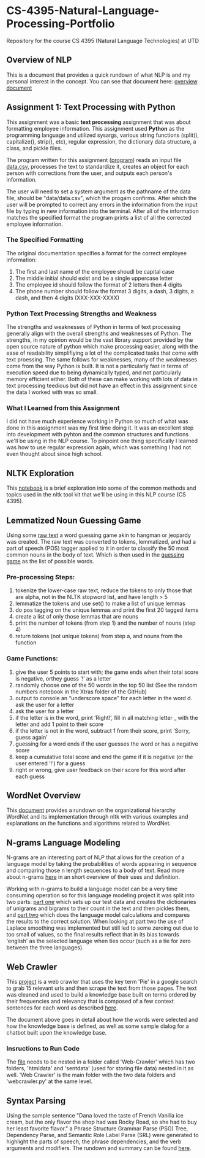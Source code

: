 # CS-4395-Natural-Language-Processing-Portfolio
Repository for the course CS 4395 (Natural Language Technologies) at UTD 

## Overview of NLP
This is a document that provides a quick rundown of what NLP is and my personal interest in the concept. You can see that document here: [overview document](Overview_of_NLP.pdf) 

## Assignment 1: Text Processing with Python

This assignment was a basic **text processing** assignment that was about formatting employee information. This assignment used **Python** as the programming language and utilized sysargs, various string functions (split(), capitalize(), strip(), etc), regular expression, the dictionary data structure, a class, and pickle files. 

The program written for this assignment ([program](Homework1/Homework1_jao180007.py)) reads an input file [data.csv](Homework1/data/data.csv), processes the text to standardize it, creates an object for each person with corrections from the user, and outputs each person's information.

The user will need to set a system argument as the pathname of the data file, should be "data/data.csv", which the progam confirms. After which the user will be prompted to correct any errors in the information from the input file by typing in new information into the terminal. After all of the information matches the specified format the program prints a list of all the corrected employee information. 

### The Specified Formatting

The original documentation specifies a format for the correct employee information:

1. The first and last name of the employee shoudl be capital case
2. The middle initial should exist and be a single uppercase letter 
3. The employee id should follow the format of 2 letters then 4 digits
4. The phone number should follow the format 3 digits, a dash, 3 digits, a dash, and then 4 digits (XXX-XXX-XXXX)

### Python Text Processing Strengths and Weakness 

The strengths and weaknesses of Python in terms of text processing generally align with the overall strengths and weaknesses of Python. The strengths, in my opinion would be the vast library support provided by the open source nature of python which make processing easier, along with the ease of readability simplifiying a lot of the complicated tasks that come with text proessing. The same follows for weaknesses, many of the weaknesses come from the way Python is built. It is not a particularly fast in terms of execution speed due to being dynamically typed, and not particularly memory efficient either. Both of these can make working with lots of data in text processing teedious but did not have an effect in this assignment since the data I worked with was so small. 

### What I Learned from this Assignment

I did not have much experience working in Python so much of what was done in this assignment was my first time doing it. It was an excellent step into development with pyhton and the common structures and functions we'll be using in the NLP course. To pinpoint one thing specifically I learned was how to use regular expression again, which was something I had not even thought about since high school.

## NLTK Exploration
This [notebook](NLTK-Exploration.pdf) is a brief exploration into some of the common methods and topics used in the nltk tool kit that we'll be using in this NLP course (CS 4395).

## Lemmatized Noun Guessing Game
Using some [raw text](Guessing-Game/anat19.txt) a word guessing game akin to hangman or jeopardy was created. The raw text was converted to tokens, lemmatized, and had a part of speech (POS) tagger applied to it in order to classify the 50 most common nouns in the body of text. Which is then used in the [guessing game](Guessing-Game/Guessing_Game.py) as the list of possible words. 

### Pre-processing Steps:

1. tokenize the lower-case raw text, reduce the tokens to only those that are alpha, not in
the NLTK stopword list, and have length > 5
2. lemmatize the tokens and use set() to make a list of unique lemmas
3. do pos tagging on the unique lemmas and print the first 20 tagged items 
4. create a list of only those lemmas that are nouns
5. print the number of tokens (from step 1) and the number of nouns (step 4) 
6. return tokens (not unique tokens) from step a, and nouns from the function

### Game Functions:
1. give the user 5 points to start with; the game ends when their total score is negative, orthey guess ‘!’ as a letter
2.  randomly choose one of the 50 words in the top 50 list (See the random numbers notebook in the Xtras folder of the GitHub)
3. output to console an “underscore space” for each letter in the word d. ask the user for a letter
4. ask the user for a letter
5. if the letter is in the word, print ‘Right!’, fill in all matching letter _ with the letter and add 1 point to their score
6. if the letter is not in the word, subtract 1 from their score, print ‘Sorry, guess again’
7. guessing for a word ends if the user guesses the word or has a negative score
8. keep a cumulative total score and end the game if it is negative (or the user entered ‘!’) for a guess
9. right or wrong, give user feedback on their score for this word after each guess

## WordNet Overview
This [document](WordNet-Overview.pdf) provides a rundown on the organizational hierarchy WordNet and its implementation through nltk with various examples and explanations on the functions and algorithms related to WordNet.

## N-grams Language Modeling
N-grams are an interesting part of NLP that allows for the creation of a language model by taking the probabilities of words appearing in sequence and comparing those n length sequences to a body of text. Read more about n-grams [here](n-grams/N-grams.pdf) in an short overview of their uses and definition. 

Working with n-grams to build a language model can be a very time consuming operation so for this language modeling project it was split into two parts: [part one](n-grams/program-1.py) which sets up our test data and creates the dictionaries of unigrams and bigrams to their count in the text and then pickles them, and [part two](n-grams/program-2.py) which does the language model calculations and compares the results to the correct solution. When looking at part two the use of Laplace smoothing was implemented but still led to some zeroing out due to too small of values, so the final results reflect that in its bias towards 'english' as the selected language when ties occur (such as a tie for zero between the three languages).

## Web Crawler
This [project](Web-Crawler/webcrawler.py) is a web crawler that uses the key term 'Pie' in a google search to grab 15 relevant urls and then scrape the text from those pages. The text was cleaned and used to build a knowledge base built on terms ordered by their frequencies and relevancy that is composed of a few context sentences for each word as described [here](Web-Crawler/Web_Crawler_Report.pdf). 

The document above goes in detail about how the words were selected and how the knowledge base is defined, as well as some sample dialog for a chatbot built upon the knowledge base. 

### Insructions to Run Code

The [file](Web-Crawler/webcrawler.py) needs to be nested in a folder called 'Web-Crawler' which has two folders, 'htmldata' and 'sentdata' (used for storing file data) nested in it as well. 'Web Crawler' is the main folder with the two data folders and 'webcrawler.py' at the same level.

## Syntax Parsing
Using the sample sentence "Dana loved the taste of French Vanilla ice cream, but the only flavor the shop had was Rocky Road, so she had to buy her least favorite flavor." a Phrase Structure Grammar Parse (PSG) Tree, Dependency Parse, and Semantic Role Label Parse (SRL) were generated to highlight the parts of speech, the phrase dependencies, and the verb arguments and modifiers. The rundown and summary can be found [here](Syntax_Parsing_Ice_Cream_Example).